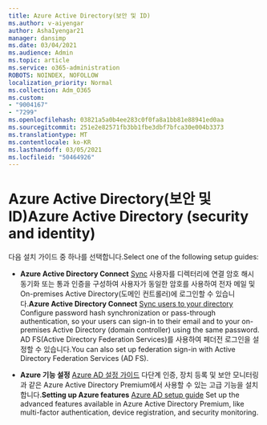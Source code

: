 ```yaml
---
title: Azure Active Directory(보안 및 ID)
ms.author: v-aiyengar
author: AshaIyengar21
manager: dansimp
ms.date: 03/04/2021
ms.audience: Admin
ms.topic: article
ms.service: o365-administration
ROBOTS: NOINDEX, NOFOLLOW
localization_priority: Normal
ms.collection: Adm_O365
ms.custom:
- "9004167"
- "7299"
ms.openlocfilehash: 03821a5a0b4ee283c0f0fa8a1bb81e88941ed0aa
ms.sourcegitcommit: 251e2e82571fb3bb1fbe3dbf7bfca30e004b3373
ms.translationtype: MT
ms.contentlocale: ko-KR
ms.lasthandoff: 03/05/2021
ms.locfileid: "50464926"
---
```

# <a name="azure-active-directory-security-and-identity"></a><span data-ttu-id="4a59d-102">Azure Active Directory(보안 및 ID)</span><span class="sxs-lookup"><span data-stu-id="4a59d-102">Azure Active Directory (security and identity)</span></span>

<span data-ttu-id="4a59d-103">다음 설치 가이드 중 하나를 선택합니다.</span><span class="sxs-lookup"><span data-stu-id="4a59d-103">Select one of the following setup guides:</span></span>

- <span data-ttu-id="4a59d-104">**Azure Active Directory Connect** [Sync](https://go.microsoft.com/fwlink/?linkid=2071310) 사용자를 디렉터리에 연결 암호 해시 동기화 또는 통과 인증을 구성하여 사용자가 동일한 암호를 사용하여 전자 메일 및 On-premises Active Directory(도메인 컨트롤러)에 로그인할 수 있습니다.</span><span class="sxs-lookup"><span data-stu-id="4a59d-104">**Azure Active Directory Connect** [Sync users to your directory](https://go.microsoft.com/fwlink/?linkid=2071310) Configure password hash synchronization or pass-through authentication, so your users can sign-in to their email and to your on-premises Active Directory (domain controller) using the same password.</span></span> <span data-ttu-id="4a59d-105">AD FS(Active Directory Federation Services)를 사용하여 페더전 로그인을 설정할 수 있습니다.</span><span class="sxs-lookup"><span data-stu-id="4a59d-105">You can also set up federation sign-in with Active Directory Federation Services (AD FS).</span></span>

- <span data-ttu-id="4a59d-106">**Azure 기능 설정** [Azure AD 설정 가이드](https://go.microsoft.com/fwlink/?linkid=2134390) 다단계 인증, 장치 등록 및 보안 모니터링과 같은 Azure Active Directory Premium에서 사용할 수 있는 고급 기능을 설치합니다.</span><span class="sxs-lookup"><span data-stu-id="4a59d-106">**Setting up Azure features** [Azure AD setup guide](https://go.microsoft.com/fwlink/?linkid=2134390) Set up the advanced features available in Azure Active Directory Premium, like multi-factor authentication, device registration, and security monitoring.</span></span>
